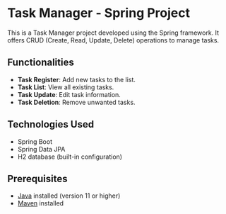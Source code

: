 # Task Manager - Spring Project

This is a Task Manager project developed using the Spring framework. It offers CRUD (Create, Read, Update, Delete) operations to manage tasks.

## Functionalities

- **Task Register**: Add new tasks to the list.
- **Task List**: View all existing tasks.
- **Task Update**: Edit task information.
- **Task Deletion**: Remove unwanted tasks.

## Technologies Used

- Spring Boot
- Spring Data JPA
- H2 database (built-in configuration)

## Prerequisites

- [Java](https://www.java.com/) installed (version 11 or higher)
- [Maven](https://maven.apache.org/) installed
